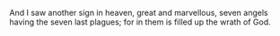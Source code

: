 And I saw another sign in heaven, great and marvellous, seven angels having the seven last plagues; for in them is filled up the wrath of God.
